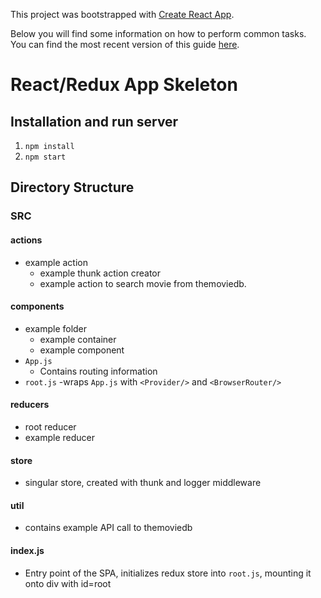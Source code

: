 This project was bootstrapped with [Create React App](https://github.com/facebookincubator/create-react-app).

Below you will find some information on how to perform common tasks.<br>
You can find the most recent version of this guide [here](https://github.com/facebookincubator/create-react-app/blob/master/packages/react-scripts/template/README.md).

# React/Redux App Skeleton

## Installation and run server
1. `npm install`
2. `npm start`

## Directory Structure

### SRC
#### actions
- example action
  - example thunk action creator
  - example action to search movie from themoviedb.
#### components
- example folder
  - example container
  - example component
- `App.js`
  - Contains routing information
- `root.js`
  -wraps `App.js` with `<Provider/>` and `<BrowserRouter/>`
#### reducers
- root reducer
- example reducer
#### store
- singular store, created with thunk and logger middleware
#### util
- contains example API call to themoviedb
#### index.js
- Entry point of the SPA, initializes redux store into `root.js`, mounting it onto div with id=root
